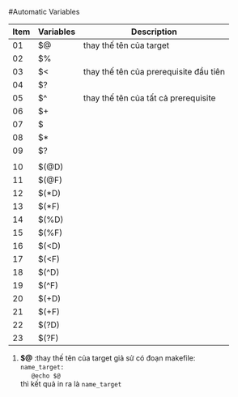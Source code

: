 #Automatic Variables  

| Item | Variables | Description |
| --- | --- | --- |
| 01 | $@ | thay thế tên của target |
| 02 | $% |  |
| 03 | $< | thay thế tên của prerequisite đầu tiên | 
| 04 | $? |  |
| 05 | $^ | thay thế tên của tất cả prerequisite |
| 06 | $+ |  | 
| 07 | $| |  |
| 08 | $* |  |
| 09 | $? |  |
|  |  |  |
| 10 | $(@D) |  |
| 11 | $(@F) |  |
| 12 | $(*D) |  |
| 13 | $(*F) |  |
| 14 | $(%D) |  |
| 15 | $(%F) |  |
| 16 | $(<D) |  |
| 17 | $(<F) |  |
| 18 | $(^D) |  |
| 19 | $(^F) |  |
| 20 | $(+D) |  |
| 21 | $(+F) |  |
| 22 | $(?D) |  |
| 23 | $(?F) |  |
  
1. **$@**   :thay thế tên của target 
giả sử có đoạn makefile:   
`name_target:`  
`   @echo $@`  
thì kết quả in ra là `name_target`
